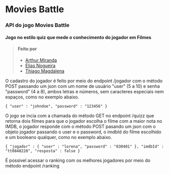 
# Movies Battle

### API do jogo **Movies Battle**

#### Jogo no estilo quiz que mede o conhecimento do jogador em Filmes   

> #### Feito por 
>
> - [Arthur Miranda](https://github.com/arthmrnd)   
> - [Elias Nogueira](https://github.com/lyusk8)    
> - [Thiago Magdalena](https://github.com/thiagomag)      
    
    

O cadastro do jogador é feito por meio do endpoint /jogador com o método POST passando um json com um nome de usuário "user" (5 a 10) e senha "password" (4 a 8), ambos letras e números, sem caracteres especiais nem espaços, como no exemplo abaixo.     


`{
    "user" : "johndoe",
    "password" : "123456"
}`    


O jogo se incia com a chamada do método GET no endpoint /quizz que retorna dois filmes para que o jogador escolha o filme com a maior nota no IMDB, o jogador responde com o método POST pasando um json com o objeto jogador passando o user e o password, o imdbId do filme escolhido e um booleano qualquer, como no exemplo abaixo.       


`{
    "jogador" : {
    "user" : "lorena",
    "password" : "030401"
    },
    "imdbId" : "tt0848228",
    "resposta" : false
}`     


É possivel acessar o ranking com os melhores jogadores por meio do método endpoint /ranking




